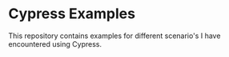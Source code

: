 Cypress Examples
==

This repository contains examples for different scenario's I have encountered using Cypress.
